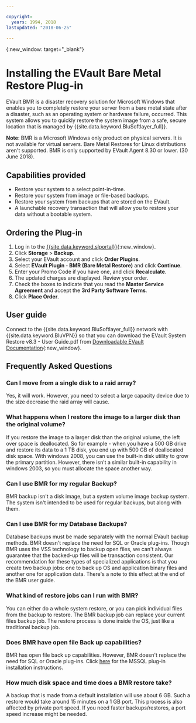 ```yaml
---

copyright:
  years: 1994, 2018
lastupdated: "2018-06-25"

---
```

{:new_window: target="_blank"}

# Installing the EVault Bare Metal Restore Plug-in

EVault BMR is a disaster recovery solution for Microsoft Windows that enables you to completely restore your server from a bare metal state after a disaster, such as an operating system or hardware failure, occurred. This system allows you to quickly restore the system image from a safe, secure location that is managed by {{site.data.keyword.BluSoftlayer_full}}.

**Note**: BMR is a Microsoft Windows only product on physical servers. It is not available for virtual servers. Bare Metal Restores for Linux distributions aren't supported. BMR is only supported by EVault Agent 8.30 or lower. (30 June 2018).

## Capabilities provided

- Restore your system to a select point-in-time.
- Restore your system from image or file-based backups.
- Restore your system from backups that are stored on the EVault.
- A launchable recovery transaction that will allow you to restore your data without a bootable system.

## Ordering the Plug-in

1. Log in to the [{{site.data.keyword.slportal}}](https://control.softlayer.com/){:new_window}.
2. Click **Storage** > **Backup**.
3. Select your EVault account and click **Order Plugins**.
4. Select **EVault Plugin - BMR (Bare Metal Restore)** and click **Continue**.
5. Enter your Promo Code if you have one, and click **Recalculate**.
6. The updated charges are displayed. Review your order.
7. Check the boxes to indicate that you read the **Master Service Agreement** and accept the **3rd Party Software Terms**. 
8. Click **Place Order**.

## User guide

Connect to the {{site.data.keyword.BluSoftlayer_full}} network with {{site.data.keyword.BluVPN}} so that you can download the EVault System Restore v8.3 - User Guide.pdf from [Downloadable EVault Documentation](http://downloads.service.softlayer.com/evault/Documentation/){:new_window}.

## Frequently Asked Questions

### Can I move from a single disk to a raid array?

Yes, it will work. However, you need to select a large capacity device due to the size decrease the raid array will cause.

### What happens when I restore the image to a larger disk than the original volume?

If you restore the image to a larger disk than the original volume, the left over space is deallocated. So for example - when you have a 500 GB drive and restore its data to a 1 TB disk, you end up with 500 GB of deallocated disk space. With windows 2008, you can use the built-in disk utility to grow the primary partition. However, there isn’t a similar built-in capability in windows 2003, so you must allocate the space another way.

### Can I use BMR for my regular Backup?

BMR backup isn't a disk image, but a system volume image backup system. The system isn't intended to be used for regular backups, but along with them.  

### Can I use BMR for my Database Backups?

Database backups must be made separately with the normal EVault backup methods. BMR doesn't replace the need for SQL or Oracle plug-ins. Though BMR uses the VSS technology to backup open files, we can't always guarantee that the backed-up files will be transaction consistent. Our recommendation for these types of specialized applications is that you create two backup jobs: one to back up OS and application binary files and another one for application data. There's a note to this effect at the end of the BMR user guide.

### What kind of restore jobs can I run with BMR?

You can either do a whole system restore, or you can pick individual files from the backup to restore. The BMR backup job can replace your current files backup job. The restore process is done inside the OS, just like a traditional backup job.

### Does BMR have open file Back up capabilities?

BMR has open file back up capabilities. However, BMR doesn't replace the need for SQL or Oracle plug-ins. Click [here](evault-mssql-plugin.html) for the MSSQL plug-in installation instructions.

### How much disk space and time does a BMR restore take?

A backup that is made from a default installation will use about 6 GB. Such a restore would take around 15 minutes on a 1 GB port. This process is also affected by private port speed. If you need faster backups/restores, a port speed increase might be needed.
